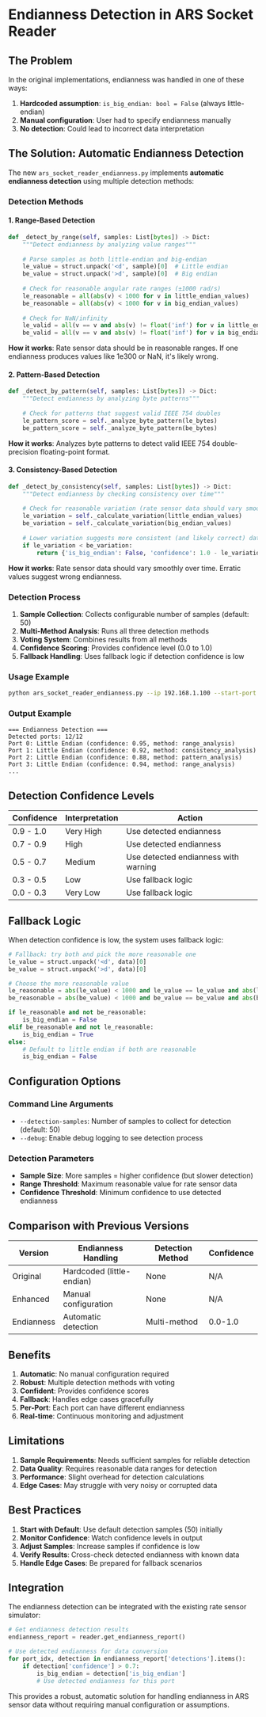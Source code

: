 # Endianness Detection in ARS Socket Reader

## The Problem

In the original implementations, endianness was handled in one of these ways:

1. **Hardcoded assumption**: `is_big_endian: bool = False` (always little-endian)
2. **Manual configuration**: User had to specify endianness manually
3. **No detection**: Could lead to incorrect data interpretation

## The Solution: Automatic Endianness Detection

The new `ars_socket_reader_endianness.py` implements **automatic endianness detection** using multiple detection methods:

### Detection Methods

#### 1. **Range-Based Detection**
```python
def _detect_by_range(self, samples: List[bytes]) -> Dict:
    """Detect endianness by analyzing value ranges"""
    
    # Parse samples as both little-endian and big-endian
    le_value = struct.unpack('<d', sample)[0]  # Little endian
    be_value = struct.unpack('>d', sample)[0]  # Big endian
    
    # Check for reasonable angular rate ranges (±1000 rad/s)
    le_reasonable = all(abs(v) < 1000 for v in little_endian_values)
    be_reasonable = all(abs(v) < 1000 for v in big_endian_values)
    
    # Check for NaN/infinity
    le_valid = all(v == v and abs(v) != float('inf') for v in little_endian_values)
    be_valid = all(v == v and abs(v) != float('inf') for v in big_endian_values)
```

**How it works**: Rate sensor data should be in reasonable ranges. If one endianness produces values like 1e300 or NaN, it's likely wrong.

#### 2. **Pattern-Based Detection**
```python
def _detect_by_pattern(self, samples: List[bytes]) -> Dict:
    """Detect endianness by analyzing byte patterns"""
    
    # Check for patterns that suggest valid IEEE 754 doubles
    le_pattern_score = self._analyze_byte_pattern(le_bytes)
    be_pattern_score = self._analyze_byte_pattern(be_bytes)
```

**How it works**: Analyzes byte patterns to detect valid IEEE 754 double-precision floating-point format.

#### 3. **Consistency-Based Detection**
```python
def _detect_by_consistency(self, samples: List[bytes]) -> Dict:
    """Detect endianness by checking consistency over time"""
    
    # Check for reasonable variation (rate sensor data should vary smoothly)
    le_variation = self._calculate_variation(little_endian_values)
    be_variation = self._calculate_variation(big_endian_values)
    
    # Lower variation suggests more consistent (and likely correct) data
    if le_variation < be_variation:
        return {'is_big_endian': False, 'confidence': 1.0 - le_variation}
```

**How it works**: Rate sensor data should vary smoothly over time. Erratic values suggest wrong endianness.

### Detection Process

1. **Sample Collection**: Collects configurable number of samples (default: 50)
2. **Multi-Method Analysis**: Runs all three detection methods
3. **Voting System**: Combines results from all methods
4. **Confidence Scoring**: Provides confidence level (0.0 to 1.0)
5. **Fallback Handling**: Uses fallback logic if detection confidence is low

### Usage Example

```bash
python ars_socket_reader_endianness.py --ip 192.168.1.100 --start-port 5000 --detection-samples 50
```

### Output Example

```
=== Endianness Detection ===
Detected ports: 12/12
Port 0: Little Endian (confidence: 0.95, method: range_analysis)
Port 1: Little Endian (confidence: 0.92, method: consistency_analysis)
Port 2: Little Endian (confidence: 0.88, method: pattern_analysis)
Port 3: Little Endian (confidence: 0.94, method: range_analysis)
...
```

## Detection Confidence Levels

| Confidence | Interpretation | Action |
|------------|----------------|---------|
| 0.9 - 1.0 | Very High | Use detected endianness |
| 0.7 - 0.9 | High | Use detected endianness |
| 0.5 - 0.7 | Medium | Use detected endianness with warning |
| 0.3 - 0.5 | Low | Use fallback logic |
| 0.0 - 0.3 | Very Low | Use fallback logic |

## Fallback Logic

When detection confidence is low, the system uses fallback logic:

```python
# Fallback: try both and pick the more reasonable one
le_value = struct.unpack('<d', data)[0]
be_value = struct.unpack('>d', data)[0]

# Choose the more reasonable value
le_reasonable = abs(le_value) < 1000 and le_value == le_value and abs(le_value) != float('inf')
be_reasonable = abs(be_value) < 1000 and be_value == be_value and abs(be_value) != float('inf')

if le_reasonable and not be_reasonable:
    is_big_endian = False
elif be_reasonable and not le_reasonable:
    is_big_endian = True
else:
    # Default to little endian if both are reasonable
    is_big_endian = False
```

## Configuration Options

### Command Line Arguments

- `--detection-samples`: Number of samples to collect for detection (default: 50)
- `--debug`: Enable debug logging to see detection process

### Detection Parameters

- **Sample Size**: More samples = higher confidence (but slower detection)
- **Range Threshold**: Maximum reasonable value for rate sensor data
- **Confidence Threshold**: Minimum confidence to use detected endianness

## Comparison with Previous Versions

| Version | Endianness Handling | Detection Method | Confidence |
|---------|-------------------|------------------|------------|
| Original | Hardcoded (little-endian) | None | N/A |
| Enhanced | Manual configuration | None | N/A |
| Endianness | Automatic detection | Multi-method | 0.0-1.0 |

## Benefits

1. **Automatic**: No manual configuration required
2. **Robust**: Multiple detection methods with voting
3. **Confident**: Provides confidence scores
4. **Fallback**: Handles edge cases gracefully
5. **Per-Port**: Each port can have different endianness
6. **Real-time**: Continuous monitoring and adjustment

## Limitations

1. **Sample Requirements**: Needs sufficient samples for reliable detection
2. **Data Quality**: Requires reasonable data ranges for detection
3. **Performance**: Slight overhead for detection calculations
4. **Edge Cases**: May struggle with very noisy or corrupted data

## Best Practices

1. **Start with Default**: Use default detection samples (50) initially
2. **Monitor Confidence**: Watch confidence levels in output
3. **Adjust Samples**: Increase samples if confidence is low
4. **Verify Results**: Cross-check detected endianness with known data
5. **Handle Edge Cases**: Be prepared for fallback scenarios

## Integration

The endianness detection can be integrated with the existing rate sensor simulator:

```python
# Get endianness detection results
endianness_report = reader.get_endianness_report()

# Use detected endianness for data conversion
for port_idx, detection in endianness_report['detections'].items():
    if detection['confidence'] > 0.7:
        is_big_endian = detection['is_big_endian']
        # Use detected endianness for this port
```

This provides a robust, automatic solution for handling endianness in ARS sensor data without requiring manual configuration or assumptions.


